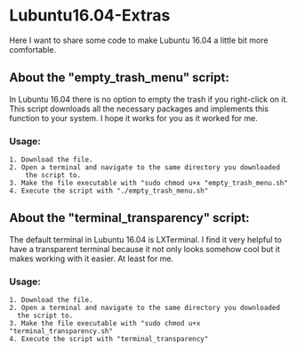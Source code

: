 # Lubuntu16.04-Extras
Here I want to share some code to make Lubuntu 16.04 a little bit more comfortable.

## About the "empty_trash_menu" script:

  In Lubuntu 16.04 there is no option to empty the trash if you right-click on it.
  This script downloads all the necessary packages and implements this function to your system.
  I hope it works for you as it worked for me.

  ### Usage:
    1. Download the file.
    2. Open a terminal and navigate to the same directory you downloaded
        the script to.
    3. Make the file executable with "sudo chmod u+x "empty_trash_menu.sh"
    4. Execute the script with "./empty_trash_menu.sh"


## About the "terminal_transparency" script:

  The default terminal in Lubuntu 16.04 is LXTerminal. I find it very helpful to have
  a transparent terminal because it not only looks somehow cool but it makes working
  with it easier. At least for me.

  ### Usage:
    1. Download the file.
    2. Open a terminal and navigate to the same directory you downloaded
      the script to.
    3. Make the file executable with "sudo chmod u+x "terminal_transparency.sh"
    4. Execute the script with "terminal_transparency"
